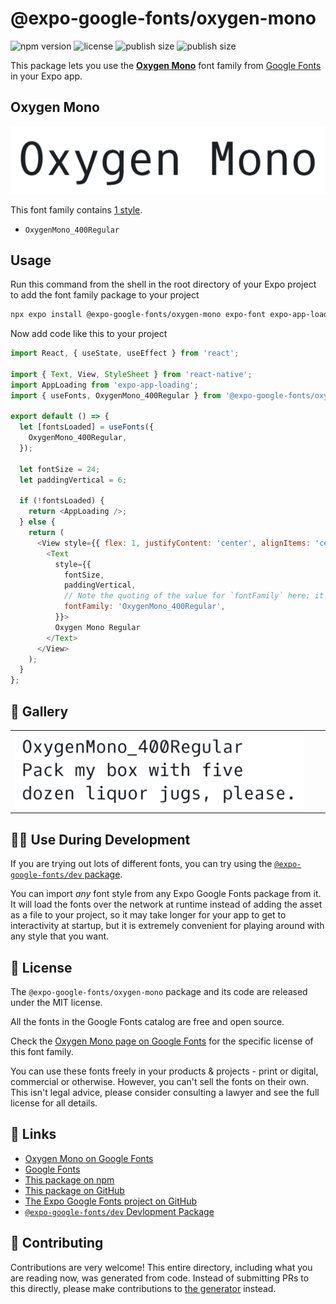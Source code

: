 # @expo-google-fonts/oxygen-mono

![npm version](https://flat.badgen.net/npm/v/@expo-google-fonts/oxygen-mono)
![license](https://flat.badgen.net/github/license/expo/google-fonts)
![publish size](https://flat.badgen.net/packagephobia/install/@expo-google-fonts/oxygen-mono)
![publish size](https://flat.badgen.net/packagephobia/publish/@expo-google-fonts/oxygen-mono)

This package lets you use the [**Oxygen Mono**](https://fonts.google.com/specimen/Oxygen+Mono) font family from [Google Fonts](https://fonts.google.com/) in your Expo app.

## Oxygen Mono

![Oxygen Mono](./font-family.png)

This font family contains [1 style](#-gallery).

- `OxygenMono_400Regular`

## Usage

Run this command from the shell in the root directory of your Expo project to add the font family package to your project
```sh
npx expo install @expo-google-fonts/oxygen-mono expo-font expo-app-loading
```

Now add code like this to your project
```js
import React, { useState, useEffect } from 'react';

import { Text, View, StyleSheet } from 'react-native';
import AppLoading from 'expo-app-loading';
import { useFonts, OxygenMono_400Regular } from '@expo-google-fonts/oxygen-mono';

export default () => {
  let [fontsLoaded] = useFonts({
    OxygenMono_400Regular,
  });

  let fontSize = 24;
  let paddingVertical = 6;

  if (!fontsLoaded) {
    return <AppLoading />;
  } else {
    return (
      <View style={{ flex: 1, justifyContent: 'center', alignItems: 'center' }}>
        <Text
          style={{
            fontSize,
            paddingVertical,
            // Note the quoting of the value for `fontFamily` here; it expects a string!
            fontFamily: 'OxygenMono_400Regular',
          }}>
          Oxygen Mono Regular
        </Text>
      </View>
    );
  }
};

```

## 🔡 Gallery


||||
|-|-|-|
|![OxygenMono_400Regular](./OxygenMono_400Regular.ttf.png)||||


## 👩‍💻 Use During Development

If you are trying out lots of different fonts, you can try using the [`@expo-google-fonts/dev` package](https://github.com/expo/google-fonts/tree/master/font-packages/dev#readme).

You can import *any* font style from any Expo Google Fonts package from it. It will load the fonts
over the network at runtime instead of adding the asset as a file to your project, so it may take longer
for your app to get to interactivity at startup, but it is extremely convenient
for playing around with any style that you want.

## 📖 License

The `@expo-google-fonts/oxygen-mono` package and its code are released under the MIT license.

All the fonts in the Google Fonts catalog are free and open source.

Check the [Oxygen Mono page on Google Fonts](https://fonts.google.com/specimen/Oxygen+Mono) for the specific license of this font family.

You can use these fonts freely in your products & projects - print or digital, commercial or otherwise. However, you can't sell the fonts on their own. This isn't legal advice, please consider consulting a lawyer and see the full license for all details.

## 🔗 Links

- [Oxygen Mono on Google Fonts](https://fonts.google.com/specimen/Oxygen+Mono)
- [Google Fonts](https://fonts.google.com/)
- [This package on npm](https://www.npmjs.com/package/@expo-google-fonts/oxygen-mono)
- [This package on GitHub](https://github.com/expo/google-fonts/tree/master/font-packages/oxygen-mono)
- [The Expo Google Fonts project on GitHub](https://github.com/expo/google-fonts)
- [`@expo-google-fonts/dev` Devlopment Package](https://github.com/expo/google-fonts/tree/master/font-packages/dev)

## 🤝 Contributing

Contributions are very welcome! This entire directory, including what you are reading now, was generated from code. Instead of submitting PRs to this directly, please make contributions to [the generator](https://github.com/expo/google-fonts/tree/master/packages/generator) instead.
